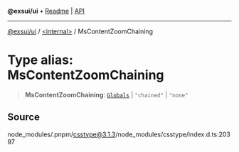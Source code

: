 **@exsui/ui** • [Readme](../../README.md) \| [API](../../globals.md)

***

[@exsui/ui](../../README.md) / [\<internal\>](../README.md) / MsContentZoomChaining

# Type alias: MsContentZoomChaining

> **MsContentZoomChaining**: [`Globals`](Globals.md) \| `"chained"` \| `"none"`

## Source

node\_modules/.pnpm/csstype@3.1.3/node\_modules/csstype/index.d.ts:20397
